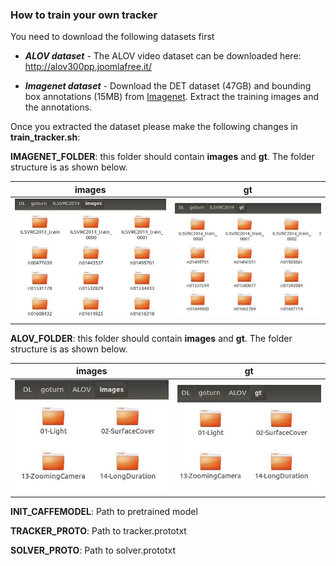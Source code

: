 ### How to train your own tracker

You need to download the following datasets first 

* *__ALOV dataset__* - The ALOV video dataset can be downloaded here: http://alov300pp.joomlafree.it/

* *__Imagenet dataset__* - Download the DET dataset (47GB) and bounding box annotations (15MB) from [Imagenet](http://www.image-net.org/download-images). Extract the training images and the annotations.

Once you extracted the dataset please make the following changes in __train_tracker.sh__:


**IMAGENET_FOLDER**: this folder should contain **images** and **gt**. The folder structure is as shown below.

|images           | gt  |
|------------------------|-------------------------|
|![](https://github.com/nrupatunga/PY-GOTURN/blob/goturn-0.1/doc/images/imagenet_images.jpg)  | ![](https://github.com/nrupatunga/PY-GOTURN/blob/goturn-0.1/doc/images/imagenet_gt.jpg) | 

**ALOV_FOLDER**: this folder should contain **images** and **gt**. The folder structure is as shown below.


|images           | gt  |
|------------------------|-------------------------|
|![](https://github.com/nrupatunga/PY-GOTURN/blob/goturn-0.1/doc/images/alov_images.jpg)  | ![](https://github.com/nrupatunga/PY-GOTURN/blob/goturn-0.1/doc/images/alov_gt.jpg) | 

**INIT_CAFFEMODEL**: Path to pretrained model

**TRACKER_PROTO**: Path to tracker.prototxt

**SOLVER_PROTO**: Path to solver.prototxt

